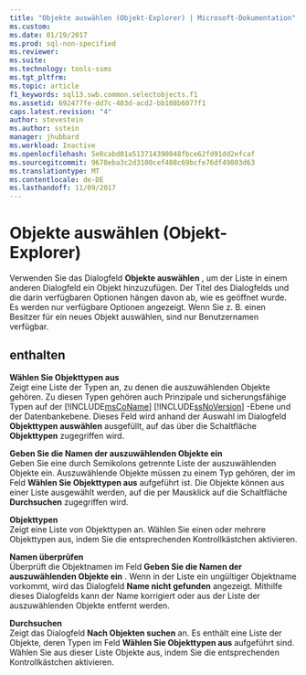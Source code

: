 ```yaml
---
title: "Objekte auswählen (Objekt-Explorer) | Microsoft-Dokumentation"
ms.custom: 
ms.date: 01/19/2017
ms.prod: sql-non-specified
ms.reviewer: 
ms.suite: 
ms.technology: tools-ssms
ms.tgt_pltfrm: 
ms.topic: article
f1_keywords: sql13.swb.common.selectobjects.f1
ms.assetid: 692477fe-dd7c-403d-acd2-bb108b6077f1
caps.latest.revision: "4"
author: stevestein
ms.author: sstein
manager: jhubbard
ms.workload: Inactive
ms.openlocfilehash: 5e0cabd01a513714390048fbce62fd91dd2efcaf
ms.sourcegitcommit: 9678eba3c2d3100cef408c69bcfe76df49803d63
ms.translationtype: MT
ms.contentlocale: de-DE
ms.lasthandoff: 11/09/2017
---
```

# <a name="select-objects-object-explorer"></a>Objekte auswählen (Objekt-Explorer)
Verwenden Sie das Dialogfeld **Objekte auswählen** , um der Liste in einem anderen Dialogfeld ein Objekt hinzuzufügen. Der Titel des Dialogfelds und die darin verfügbaren Optionen hängen davon ab, wie es geöffnet wurde. Es werden nur verfügbare Optionen angezeigt. Wenn Sie z. B. einen Besitzer für ein neues Objekt auswählen, sind nur Benutzernamen verfügbar.  
  
## <a name="options"></a>enthalten  
**Wählen Sie Objekttypen aus**  
Zeigt eine Liste der Typen an, zu denen die auszuwählenden Objekte gehören. Zu diesen Typen gehören auch Prinzipale und sicherungsfähige Typen auf der [!INCLUDE[msCoName](../../includes/msconame_md.md)] [!INCLUDE[ssNoVersion](../../includes/ssnoversion_md.md)] -Ebene und der Datenbankebene. Dieses Feld wird anhand der Auswahl im Dialogfeld **Objekttypen auswählen** ausgefüllt, auf das über die Schaltfläche **Objekttypen** zugegriffen wird.  
  
**Geben Sie die Namen der auszuwählenden Objekte ein**  
Geben Sie eine durch Semikolons getrennte Liste der auszuwählenden Objekte ein. Auszuwählende Objekte müssen zu einem Typ gehören, der im Feld **Wählen Sie Objekttypen aus** aufgeführt ist. Die Objekte können aus einer Liste ausgewählt werden, auf die per Mausklick auf die Schaltfläche **Durchsuchen** zugegriffen wird.  
  
**Objekttypen**  
Zeigt eine Liste von Objekttypen an. Wählen Sie einen oder mehrere Objekttypen aus, indem Sie die entsprechenden Kontrollkästchen aktivieren.  
  
**Namen überprüfen**  
Überprüft die Objektnamen im Feld **Geben Sie die Namen der auszuwählenden Objekte ein** . Wenn in der Liste ein ungültiger Objektname vorkommt, wird das Dialogfeld **Name nicht gefunden** angezeigt. Mithilfe dieses Dialogfelds kann der Name korrigiert oder aus der Liste der auszuwählenden Objekte entfernt werden.  
  
**Durchsuchen**  
Zeigt das Dialogfeld **Nach Objekten suchen** an. Es enthält eine Liste der Objekte, deren Typen im Feld **Wählen Sie Objekttypen aus** aufgeführt sind. Wählen Sie aus dieser Liste Objekte aus, indem Sie die entsprechenden Kontrollkästchen aktivieren.  
  
